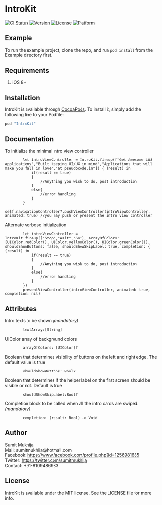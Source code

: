 # IntroKit

[![CI Status](http://img.shields.io/travis/sumitmukhija/IntroKit.svg?style=flat)](https://travis-ci.org/sumitmukhija/IntroKit)
[![Version](https://img.shields.io/cocoapods/v/IntroKit.svg?style=flat)](http://cocoapods.org/pods/IntroKit)
[![License](https://img.shields.io/cocoapods/l/IntroKit.svg?style=flat)](http://cocoapods.org/pods/IntroKit)
[![Platform](https://img.shields.io/cocoapods/p/IntroKit.svg?style=flat)](http://cocoapods.org/pods/IntroKit)

## Example

To run the example project, clone the repo, and run `pod install` from the Example directory first.

## Requirements
1. iOS 8+

## Installation

IntroKit is available through [CocoaPods](http://cocoapods.org). To install
it, simply add the following line to your Podfile:

```ruby
pod "IntroKit"
```

## Documentation
To initialize the minimal intro view controller

````
        let introViewController = IntroKit.fireup(["Get Awesome iOS applications","Built keeping UI/UX in mind","Applications that will make you fall in love","at pseudocode.in"]) { (result) in
        	if(result == true)
        	{
        		//Anything you wish to do, post introduction
        	}
        	else{
        		//error handling
        	}
        }
        self.navigationController?.pushViewController(introViewController, animated: true) //you may push or present the intro view controller
````

Alternate verbose initialization

````
        let introViewController = IntroKit.fireup(["Stop","Wait","Go"], arrayOfColors: [UIColor.redColor(), UIColor.yellowColor(), UIColor.greenColor()], shouldShowButtons: false, shouldShowSkipLabel: true, completion: { (result) in
        	if(result == true)
        	{
        		//Anything you wish to do, post introduction
        	}
        	else{
        		//error handling
        	}
        })
        presentViewController(introViewController, animated: true, completion: nil)
````

## Attributes

 Intro texts to be shown <i>(mandatory)</i>

````
        textArray:[String]
````

UIColor array of background colors
````
        arrayOfColors: [UIColor]? 
````

Boolean that determines visibility of buttons on the left and right edge. The default value is true
````
        shouldShowButtons: Bool?   
````

Boolean that determines if the helper label on the first screen should be visible or not. Default is true
````
        shouldShowSkipLabel:Bool?
````
 Completion block to be called when all the intro cards are swiped. <i>(mandatory)</i>
````
        completion: (result: Bool) -> Void
````



## Author

Sumit Mukhija<br>
Mail:  sumitmukhija@hotmail.com <br>
Facebook: https://www.facebook.com/profile.php?id=1256981685<br>
Twitter: https://twitter.com/sumitmukhija<br>
Contact: +91-8109486933

## License

IntroKit is available under the MIT license. See the LICENSE file for more info.
